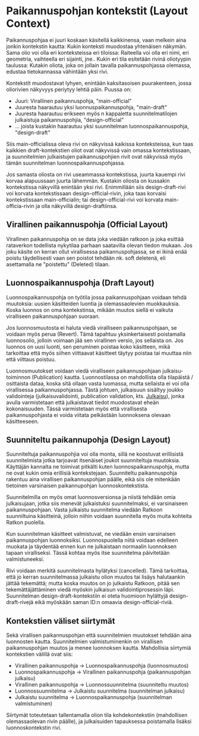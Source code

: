# Paikannuspohjan kontekstit (Layout Context)

Paikannuspohjaa ei juuri koskaan käsitellä kaikkinensa, vaan melkein aina jonkin kontekstin kautta: Kukin konteksti
muodostaa yhtenäisen näkymän. Sama olio voi olla eri konteksteissa eri tiloissa: Raiteella voi olla eri nimi, eri
geometria, vaihteella eri sijainti, jne.. Kukin eri tila esitetään rivinä oliotyypin taulussa: Kutakin oliota, joka on
jollain tavalla paikannuspohjassa olemassa, edustaa tietokannassa vähintään yksi rivi.

Kontekstit muodostavat lyhyen, enintään kaksitasoisen puurakenteen, jossa oliorivien näkyvyys periytyy lehtiä
päin. Puussa on:

- Juuri: Virallinen paikannuspohja, "main-official"
- Juuresta haarautuu yksi luonnuspaikannuspohja, "main-draft"
- Juuresta haarautuu erikseen myös n kappaletta suunnitelmatilojen julkaistuja paikannuspohjia, "design-official"
- ... joista kustakin haarautuu yksi suunnitelman luonnospaikannuspohja, "design-draft"

Siis main-officialissa oleva rivi on näkyvissä kaikissa konteksteissa, kun taas kaikkien draft-kontekstien oliot ovat
näkyvissä vain omassa kontekstissaan, ja suunnitelmien julkaistujen paikannuspohjien rivit ovat näkyvissä myös tämän
suunnitelman luonnospaikannuspohjassa.

Jos samasta oliosta on rivi useammassa kontekstissa, juurta kauempi rivi korvaa alapuussaan juurta lähemmän. Kustakin
oliosta on kussakin kontekstissa näkyvillä enintään yksi rivi. Enimmillään siis design-draft-rivi voi korvata
kontekstissaan design-official-rivin, joka taas korvaisi kontekstissaan main-officialin; tai design-official-rivi voi
korvata main-officia-rivin ja olla näkyvillä design-draftiinsa.

## Virallinen paikannuspohja (Official Layout)

Virallinen paikannuspohja on se data joka viedään ratkoon ja joka esittää rataverkon todellista nykytilaa parhaan
saatavilla olevan tiedon mukaan. Jos joku käsite on kerran ollut virallisessa paikannuspohjassa, se ei ikinä enää poistu
täydellisesti vaan sen poistot tehdään nk. soft deletenä, eli asettamalla ne "poistettu" (Deleted) tilaan.

## Luonnospaikannuspohja (Draft Layout)

Luonnospaikannuspohja on työtila jossa paikannuspohjaan voidaan tehdä muutoksia: uusien käsitteiden luontia ja
olemassaolevien muokkauksia. Koska luonnos on oma kontekstinsa, mikään muutos siellä ei vaikuta viralliseen
paikannuspohjaan suoraan.

Jos luonnosmuutosta ei haluta viedä viralliseen paikannuspohjaan, se voidaan myös perua (Revert). Tämä tapahtuu
yksinkertaisesti poistamalla luonnosolio, jolloin voimaan jää sen virallinen versio, jos sellaista on. Jos luonnos on
uusi luonti, sen peruminen poistaa koko käsitteen, mikä tarkoittaa että myös siihen viittaavat käsitteet täytyy poistaa
tai muuttaa niin että viittaus poistuu.

Luonnosmuutokset voidaan viedä viralliseen paikannuspohjaan julkaisu-toiminnon (Publication) kautta. Luonnostilassa on
mahdollista olla tilapäistä / osittaista dataa, koska sitä ollaan vasta luomassa, mutta sellaista ei voi olla
virallisessa paikannuspohjassa. Tästä johtuen, julkaisuun sisältyy joukko validointeja (julkaisuvalidointi, publication
validation, kts. [Julkaisu](julkaisu.md)), jonka avulla varmistetaan että julkaistavat tiedot muodostavat eheän
kokonaisuuden. Tässä varmistetaan myös että virallisesta paikannuspohjasta ei voida viitata pelkästään luonnoksena
olevaan käsitteeseen.

## Suunniteltu paikannupohja (Design Layout)

Suunniteltuja paikannuspohjia voi olla monta, sillä ne koostuvat erillisistä suunnitelmista jotka tarjoavat itsenäiset
joukot suunniteltuja muutoksia. Käyttäjän kannalta ne toimivat pitkälti kuten luonnospaikannuspohja, mutta ne
ovat kukin omia erillisiä kontekstejaan. Suunniteltu paikannuspohja rakentuu aina virallisen paikannuspohjan päälle,
eikä siis ole mitenkään tietoinen varsinaisen paikannupohjan luonnoskontekstista.

Suunnitelmilla on myös omat luonnosversionsa ja niistä tehdään omia julkaisujaan, jotka siis menevät julkaistuksi
suunnitelmaksi, ei varsinaiseen paikannuspohjaan. Vasta julkaistu suunnitelma viedään Ratkoon suunniltuina käsitteinä,
jolloin niihin voidaan suunnitella myös muita kohteita Ratkon puolella.

Kun suunnitelman käsitteet valmistuvat, ne viedään ensin varsinaisen paikannuspohjan luonnoksiksi. Luonnospuolella niitä
voidaan edelleen muokata ja täydentää ennen kun ne julkaistaan normaalin luonnoksen tapaan viralliseksi. Tässä kohtaa
myös itse suunnitelma päivitetään valmistuneeksi.

Rivi voidaan merkitä suunnitelmasta hylätyksi (cancelled). Tämä tarkoittaa, että jo kerran suunnitelmassa julkaistu
olion muutos tai lisäys halutaankin jättää tekemättä; mutta koska muutos on jo julkaistu Ratkoon, pitää sen
tekemättäjättäminen viedä myöskin julkaisun validointiprosessin läpi. Suunnitelman design-draft-kontekstiin ei oteta
huomioon hylättyjä design-draft-rivejä eikä myöskään saman ID:n omaavia design-official-riviä.

## Kontekstien väliset siirtymät

Sekä virallisen paikannuspohjan että suunnitelmien muutokset tehdään aina luonnosten kautta. Suunnitelmien
valmistuminenkin on virallisen paikannuspohjan muutos ja menee luonnoksen kautta. Mahdollisia siirtymiä kontekstien
välillä ovat siis:

- Virallinen paikannuspohja -> Luonnospaikannuspohja (luonnosmuutos)
- Luonnospaikannuspohja -> Virallinen paikannuspohja (paikannuspohjan julkaisu)
- Virallinen paikannuspohja -> Luonnossuunnitelma (suunniteltu muutos)
- Luonnossuunnitelma -> Julkaistu suunnitelma (suunnitelman julkaisu)
- Julkaistu suunnitelma -> Luonnospaikannuspohja (suunnitelman valmistuminen)

Siirtymät toteutetaan tallentamalla olion tila kohdekontekstiin (mahdollisen olemassaolevan rivin päälle), ja
julkaisuiden tapauksessa poistamalla lisäksi luonnoskontekstin rivi.
